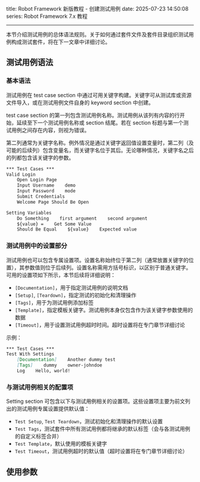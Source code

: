 title: Robot Framework 新版教程 - 创建测试用例
date: 2025-07-23 14:50:08
series: Robot Framework 7.x 教程

---

本节介绍测试用例的总体语法规则。关于如何通过套件文件及套件目录组织测试用例构成测试套件，将在下一文章中详细讨论。

## 测试用例语法

### 基本语法

测试用例在 test case section 中通过可用关键字构建。关键字可从测试库或资源文件导入，或在测试用例文件自身的 keyword section 中创建。

test case section 的第一列包含测试用例名称。测试用例从该列有内容的行开始，延续至下一个测试用例名称或 section 结尾。若在 section 标题与第一个测试用例之间存在内容，则视为错误。

第二列通常为关键字名称。例外情况是通过关键字返回值设置变量时，第二列（及可能的后续列）包含变量名，而关键字名位于其后。无论哪种情况，关键字名之后的列都包含该关键字的参数。

```markdown
*** Test Cases ***
Valid Login
    Open Login Page
    Input Username    demo
    Input Password    mode
    Submit Credentials
    Welcome Page Should Be Open

Setting Variables
    Do Something    first argument    second argument
    ${value} =    Get Some Value
    Should Be Equal    ${value}    Expected value
```


### 测试用例中的设置部分

测试用例也可以包含专属设置项。设置名称始终位于第二列（通常放置关键字的位置），其参数值则位于后续列。设置名称需用方括号标识，以区别于普通关键字。可用的设置项如下所示，本节后续将详细说明：

* `[Documentation]`，用于指定测试用例的说明文档
* `[Setup]`, `[Teardown]`，指定测试的初始化和清理操作
* `[Tags]`，用于为测试用例添加标签
* `[Template]`，指定模板关键字。测试用例本身仅包含作为该关键字参数使用的数据
* `[Timeout]`，用于设置测试用例超时时间。超时设置将在专门章节详细讨论

示例：

```markdown
*** Test Cases ***
Test With Settings
    [Documentation]    Another dummy test
    [Tags]    dummy    owner-johndoe
    Log    Hello, world!
```

### 与测试用例相关的配置项

Setting section 可包含以下与测试用例相关的设置项。这些设置项主要为前文列出的测试用例专属设置提供默认值：

* `Test Setup`, `Test Teardown`，测试初始化和清理操作的默认设置
* `Test Tags`，测试套件中所有测试用例都将继承的默认标签（会与各测试用例的自定义标签合并）
* `Test Template`，默认使用的模板关键字
* `Test Timeout`，测试用例超时的默认值（超时设置将在专门章节详细讨论）

## 使用参数